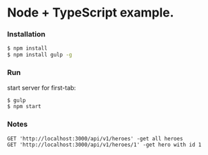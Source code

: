 # Node + TypeScript example.

### Installation

```sh
$ npm install
$ npm install gulp -g
```
### Run

start server for first-tab:
```sh
$ gulp
$ npm start
```

### Notes

```
GET 'http://localhost:3000/api/v1/heroes' -get all heroes
GET 'http://localhost:3000/api/v1/heroes/1' -get hero with id 1
```

